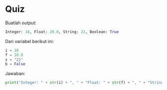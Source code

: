 # Quiz

Buatlah *output*:

```Python
Integer: 18, Float: 20.0, String: 22, Boolean: True
```

Dari variabel berikut ini:

```Python
i = 18
f = 20.0
s = "22"
b = False
```

Jawaban:

```Python
print("Integer: " + str(i) + ", " + "Float: " + str(f) + ", " + "String: " + s + ", " + "Boolean: " + str(not b))
```
